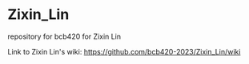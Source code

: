# Zixin_Lin
repository for bcb420 for Zixin Lin

Link to Zixin Lin's wiki: https://github.com/bcb420-2023/Zixin_Lin/wiki
